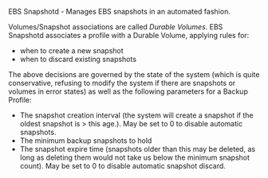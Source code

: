 EBS Snapshotd - Manages EBS snapshots in an automated fashion.

Volumes/Snapshot associations are called *Durable Volumes*.
EBS Snapshotd associates a profile with a Durable Volume,
applying rules for:
 - when to create a new snapshot
 - when to discard existing snapshots

The above decisions are governed by the state of the system
(which is quite conservative, refusing to modify the system
if there are snapshots or volumes in error states) as well
as the following parameters for a Backup Profile:
 - The snapshot creation interval (the system will create a snapshot if the oldest snapshot is > this age.). May be set to 0 to disable automatic snapshots.
 - The minimum backup snapshots to hold
 - The snapshot expire time (snapshots older than this may be deleted, as long as deleting them would not take us below the minimum snapshot count). May be set to 0 to disable automatic snapshot discard.
 
